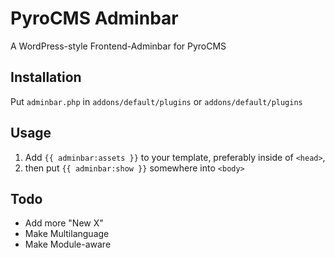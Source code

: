 # PyroCMS Adminbar

A WordPress-style Frontend-Adminbar for PyroCMS

## Installation

Put `adminbar.php` in `addons/default/plugins` or `addons/default/plugins`

## Usage

1. Add `{{ adminbar:assets }}` to your template, preferably inside of `<head>`,
2. then put `{{ adminbar:show }}` somewhere into `<body>`

## Todo

- Add more "New X"
- Make Multilanguage
- Make Module-aware